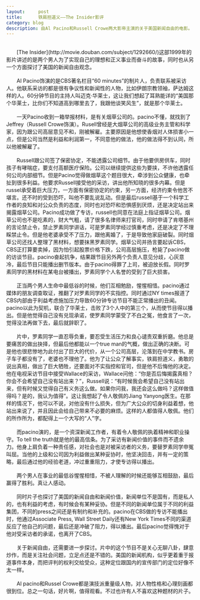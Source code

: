 ```yaml
---
layout:     post
title:      铁肩担道义——The Insider影评 
category: blog
description: 由Al Pacino和Russell Crowe两大影帝主演的关于美国新闻自由的电影。
---
```

<br>
　　[The Insider](http://movie.douban.com/subject/1292660/)这部1999年的影片讲述的是两个男人为了实现自己的理想和正义事业而奋斗的故事，同时也从另一个方面探讨了美国的新闻自由观念。
<br><br>
　　Al Pacino饰演的是CBS著名栏目“60 minutes”的制片人，负责联系被采访人。他联系采访的都是很有争议性和新闻性的人物，比如伊朗宗教领袖，萨达姆这样的人。60分钟节目的主持人叫迈克·华莱士，这让我们想起了耳熟能详的“美国那个华莱士，比你们不知道高到哪里去了，我跟他谈笑风生”，就是那个华莱士。
<br><br>
　　一天Pacino收到一箱举报材料，是有关烟草公司的。pacino不懂，就找到了Jeffrey（Russell Crowe饰演）。Rusell曾经是大烟草公司的高级业务主管和科学家，因为跟公司高层意见不和，刚被解雇。主要原因是他想使香烟对人体损害小一点，但是公司当然是利益和利润第一，不同意他的做法，他的做法得不到认同，所以他被解雇了。
<br><br>
　　Russell跟公司签了保密协定，不能透露公司细节。由于他要供房供车，同时孩子有哮喘症，要支付高额医疗保险。公司以继续提供这些为要挟，不许他透露任何公司内部细节。但是Pacino觉得做烟草这个题目很大，牵涉到公众健康，也牵扯到很多利益。他要求Russell接受他的采访，讲出他所知晓的很多内幕。但是russel承受着巨大压力，一方面有保密协定的约束，另一方面，经济约束令他苦不堪言。还不时的受到恐吓，叫他不要乱说乱动。但是最后russell基于一个科学工作者的良知和对公众负责的态度，同时也对恐吓和恐惧感到厌烦，还是决定站出来揭露烟草公司。Pacino成功做了专访，russell也同意在法庭上指证烟草公司。烟草公司也不是吃素的，财大气粗，请了很多名律师来打官司，同时申请了肯塔基州的言论禁止令，禁止罗素同学讲话，可是罗素同学经过慎重考虑，还是决定了不理睬禁止令。但是他老婆承受不了压力，跟他离婚了，于是导致他家庭破裂。同时烟草公司还找人整理了黑材料，想要抹黑罗素同学。烟草公司并扬言要起诉CBS，CBS正打算要卖掉，因为怕引起股票价格下跌，公司高层施压，枪毙了pacino做的访谈节目。pacino奋起抗争，结果跟节目另外两个负责人意见分歧，心灰意冷，最后节目只能播出删节版本。由于pacino得罪了上司，被迫放长假。同时罗素同学的黑材料在某电台被播出，罗素同学个人名誉的受到了巨大损害。
<br><br>
　　正当两个男人生命中最低谷的时候，他们互相勉励，惺惺相惜。pacino通过媒体的朋友调查取证，推翻了对罗素同学的不实指控。同时通过NY times报道了CBS内部由于利益考虑施加压力导致60分钟专访节目不能正常播出的丑闻。pacino以此为契机，联合了华莱士，击败了3个人中的第三个，从而使节目得以播出。但是他觉得自己没有兑现承诺，使罗素同学蒙受了不白之冤，他食言了一次，觉得没法再做下去，最后就辞职了。
<br><br>
　　片中，罗素同学一直忍辱负重，要忍受生活压力和良心谴责双重折磨。他总是要痛苦的做出抉择，但最后他都能以一个true man的气概，做出正确的决断。可是他也很悲惨地为此付出了巨大的代价，从一个公司高层，沦落到在中学教书。房子车子都没有了，老婆也不理他了。他为了让公众了解事实，铁肩担道义，勇敢的说出真相，做出了巨大牺牲，还要面对不实指控和官司，但是他不后悔他的决定。他在电视采访节目中接受Wallace的采访，Wallace问他：“你是否后悔揭露真相？你会不会希望自己没有站出来？”，Russell说：“有时候我会希望自己没有站出来，但有时候又觉得自己有义务这么做。如果你问我，我还会这么做吗？这样做值得吗？是的，我认为值得”。这让我想起了令人敬佩的Jiang Yanyong医生。在那样的情况下，他可以不说，对他没有什么损失，但为广大公众的切身利益着想，他站出来说了，并且因此会给自己带来不必要的麻烦。这样的人都值得人敬佩。他们的所作所为，都配得上一个大写的“人”字。
<br><br>
　　而pacino演的，是一个资深新闻工作者，有着令人敬佩的执着精神和职业操守。To tell the truth就是他的最高信条。为了采访有新闻价值的事件而不遗余力。他身上肩负着一种责任感，对社会也是对被采访者的义务，要替罗素同学申冤叫屈。当他的上级和公司因为利益做出某种妥协时，他坚决回击，并有一定的策略，最后通过他的经验老道，冲过重重阻力，才使专访得以播出。
<br><br>
　　两个男人在事业的最低谷惺惺相惜，不被人理解的时候还能够互相鼓励，最后赢得了胜利。真让人感动。
<br><br>
　　同时片子也探讨了美国的新闻自由和新闻价值，新闻单位不是国有，而是私人的，也有利益的考虑，有时候会有某种妥协。但是不同的新闻单位属于不同的利益集团，不同的press之间还是有制约和补充的。pacino在CBS做的专访不能播出时，他通过Associate Press, Wall Street Daily还有New York Times不同的渠道反应了他自己的问题，最后还是冲破了阻力，得以播出。最后pacino觉得愧对于他对受采访者的承诺，也离开了CBS。
<br><br>
　　关于新闻自由，还需要进一步探讨。片中的这个节目不是关心无聊八卦，肆意炒作，而是关注社会问题，立足点还是不错的。美国的新闻机构，似乎更着重于报道事件本身，而把评判的权利交给受众，这种定位跟国内的宣传部门的定位好像不太一样。
<br><br>
　　Al pacino和Russel Crowe都是演技派重量级人物，对人物性格和心理刻画都很到位。总之一句话，好片啊，值得观看。不过也许有人不喜欢这种题材的片子。
